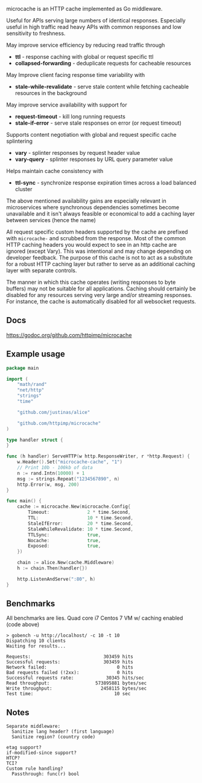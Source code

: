 microcache is an HTTP cache implemented as Go middleware.

Useful for APIs serving large numbers of identical responses.
Especially useful in high traffic read heavy APIs with common responses
and low sensitivity to freshness.

May improve service efficiency by reducing read traffic through

* **ttl** - response caching with global or request specific ttl
* **collapsed-forwarding** - deduplicate requests for cacheable resources

May Improve client facing response time variability with

* **stale-while-revalidate** - serve stale content while fetching cacheable resources in the background

May improve service availability with support for

* **request-timeout** - kill long running requests
* **stale-if-error** - serve stale responses on error (or request timeout)

Supports content negotiation with global and request specific cache splintering

* **vary** - splinter responses by request header value
* **vary-query** - splinter responses by URL query parameter value

Helps maintain cache consistency with

* **ttl-sync** - synchronize response expiration times across a load balanced cluster

The above mentioned availability gains are especially relevant in microservices where
synchronous dependencies sometimes become unavailable and it isn't always feasible or
economical to add a caching layer between services (hence the name)

All request specific custom headers supported by the cache are prefixed with
```microcache-``` and scrubbed from the response. Most of the common HTTP caching
headers you would expect to see in an http cache are ignored (except Vary). This
was intentional and may change depending on developer feedback. The purpose of this
cache is not to act as a substitute for a robust HTTP caching layer but rather
to serve as an additional caching layer with separate controls.

The manner in which this cache operates (writing responses to byte buffers) may not be
suitable for all applications. Caching should certainly be disabled for any resources
serving very large and/or streaming responses. For instance, the cache is automatically
disabled for all websocket requests.

## Docs

https://godoc.org/github.com/httpimp/microcache

## Example usage

```go
package main

import (
	"math/rand"
	"net/http"
	"strings"
	"time"

	"github.com/justinas/alice"

	"github.com/httpimp/microcache"
)

type handler struct {
}

func (h handler) ServeHTTP(w http.ResponseWriter, r *http.Request) {
	w.Header().Set("microcache-cache", "1")
	// Print 10b - 100kb of data
	n := rand.Intn(10000) + 1
	msg := strings.Repeat("1234567890", n)
	http.Error(w, msg, 200)
}

func main() {
	cache := microcache.New(microcache.Config{
		Timeout:              2 * time.Second,
		TTL:                  10 * time.Second,
		StaleIfError:         20 * time.Second,
		StaleWhileRevalidate: 10 * time.Second,
		TTLSync:              true,
		Nocache:              true,
		Exposed:              true,
	})

	chain := alice.New(cache.Middleware)
	h := chain.Then(handler{})

	http.ListenAndServe(":80", h)
}
```

## Benchmarks

All benchmarks are lies. Quad core i7 Centos 7 VM w/ caching enabled (code above)

```
> gobench -u http://localhost/ -c 10 -t 10
Dispatching 10 clients
Waiting for results...

Requests:                           303459 hits
Successful requests:                303459 hits
Network failed:                          0 hits
Bad requests failed (!2xx):              0 hits
Successful requests rate:            30345 hits/sec
Read throughput:                 573895881 bytes/sec
Write throughput:                  2458115 bytes/sec
Test time:                              10 sec
```

## Notes

```
Separate middleware:
  Sanitize lang header? (first language)
  Sanitize region? (country code)

etag support?
if-modified-since support?
HTCP?
TCI?
Custom rule handling?
  Passthrough: func(r) bool
```
